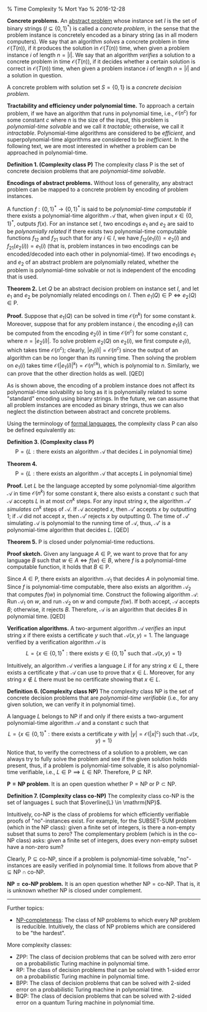 % Time Complexity
% Mort Yao
% 2016-12-28

**Concrete problems.** An [abstract problem](/comp/decidability) whose instance set $I$ is the set of binary strings ($I \subseteq \{0,1\}^*$) is called a *concrete problem*, in the sense that the problem instance is concretely encoded as a binary string (as in all modern computers). We say that an algorithm *solves* a concrete problem in time $\mathcal{O}(T(n))$, if it produces the solution in $\mathcal{O}(T(n))$ time, when given a problem instance $i$ of length $n=|i|$. We say that an algorithm *verifies* a solution to a concrete problem in time $\mathcal{O}(T(n))$, if it decides whether a certain solution is correct in $\mathcal{O}(T(n))$ time, when given a problem instance $i$ of length $n=|i|$ and a solution in question.

A concrete problem with solution set $S=\{0,1\}$ is a *concrete decision problem*.

**Tractability and efficiency under polynomial time.** To approach a certain problem, if we have an algorithm that runs in polynomial time, i.e., $\mathcal{O}(n^c)$ for some constant $c$ where $n$ is the size of the input, this problem is *polynomial-time solvable* and we call it *tractable*; otherwise, we call it *intractable*. Polynomial-time algorithms are considered to be *efficient*, and superpolynomial-time algorithms are considered to be *inefficient*. In the following text, we are most interested in whether a problem can be approached in polynomial-time.

**Definition 1. (Complexity class $\mathrm{P}$)**
The complexity class $\mathrm{P}$ is the set of concrete decision problems that are *polynomial-time solvable*.

**Encodings of abstract problems.** Without loss of generality, any abstract problem can be mapped to a concrete problem by encoding of problem instances.

A function $f: \{0,1\}^* \to \{0,1\}^*$ is said to be *polynomial-time computable* if there exists a polynomial-time algorithm $\mathcal{A}$ that, when given input $x \in \{0,1\}^*$, outputs $f(x)$. For an instance set $I$, two encodings $e_1$ and $e_2$ are said to be *polynomially related* if there exists two polynomial-time computable functions $f_{12}$ and $f_{21}$ such that for any $i \in I$, we have $f_{12}(e_1(i))=e_2(i)$ and $f_{21}(e_2(i))=e_1(i)$ (that is, problem instances in two encodings can be encoded/decoded into each other in polynomial-time). If two encodings $e_1$ and $e_2$ of an abstract problem are polynomially related, whether the problem is polynomial-time solvable or not is independent of the encoding that is used.

**Theorem 2.** Let $Q$ be an abstract decision problem on instance set $I$, and let $e_1$ and $e_2$ be polynomially related encodings on $I$. Then $e_1(Q) \in \mathrm{P} \iff e_2(Q) \in \mathrm{P}$.

**Proof.** Suppose that $e_1(Q)$ can be solved in time $\mathcal{O}(n^k)$ for some constant $k$. Moreover, suppose that for any problem instance $i$, the encoding $e_1(i)$ can be computed from the encoding $e_2(i)$ in time $\mathcal{O}(n^c)$ for some constant $c$, where $n=|e_2(i)|$. To solve problem $e_2(Q)$ on $e_2(i)$, we first compute $e_1(i)$, which takes time $\mathcal{O}(n^c)$; clearly, $|e_1(i)| = \mathcal{O}(n^c)$ since the output of an algorithm can be no longer than its running time. Then solving the problem on $e_1(i)$ takes time $\mathcal{O}(|e_1(i)|^k) = \mathcal{O}(n^{ck})$, which is polynomial to $n$. Similarly, we can prove that the other direction holds as well. [QED]

As is shown above, the encoding of a problem instance does not affect its polynomial-time solvability so long as it is polynomially related to some "standard" encoding using binary strings. In the future, we can assume that all problem instances are encoded as binary strings, thus we can also neglect the distinction between abstract and concrete problems.

Using the terminology of [formal languages](/comp/language/), the complexity class $\mathrm{P}$ can also be defined equivalently as:

**Definition 3. (Complexity class $\mathrm{P}$)**
$$\mathrm{P} = \{L : \textrm{there exists an algorithm }\mathcal{A}\textrm{ that decides }L\textrm{ in polynomial time}\}$$

**Theorem 4.**
$$\mathrm{P} = \{L : \textrm{there exists an algorithm }\mathcal{A}\textrm{ that accepts }L\textrm{ in polynomial time}\}$$

**Proof.** Let $L$ be the language accepted by some polynomial-time algorithm $\mathcal{A}$ in time $\mathcal{O}(n^k)$ for some constant $k$, there also exists a constant $c$ such that $\mathcal{A}$ accepts $L$ in at most $cn^k$ steps. For any input string $x$, the algorithm $\mathcal{A}'$ *simulates* $cn^k$ steps of $\mathcal{A}$. If $\mathcal{A}$ accepted $x$, then $\mathcal{A}'$ accepts $x$ by outputting $1$; if $\mathcal{A}$ did not accept $x$, then $\mathcal{A}'$ rejects $x$ by outputting $0$. The time of $\mathcal{A}'$ simulating $\mathcal{A}$ is polynomial to the running time of $\mathcal{A}$, thus, $\mathcal{A}'$ is a polynomial-time algorithm that decides $L$. [QED]

**Theorem 5.**
$\mathrm{P}$ is closed under polynomial-time reductions.

**Proof sketch.** Given any language $A \in \mathrm{P}$, we want to prove that for any language $B$ such that $w \in A \Leftrightarrow f(w) \in B$, where $f$ is a polynomial-time computable function, it holds that $B \in \mathrm{P}$.

Since $A \in \mathrm{P}$, there exists an algorithm $\mathcal{A}_1$ that decides $A$ in polynomial time. Since $f$ is polynomial-time computable, there also exists an algorithm $\mathcal{A}_2$ that computes $f(w)$ in polynomial time. Construct the following algorithm $\mathcal{A}$: Run $\mathcal{A}_1$ on $w$, and run $\mathcal{A}_2$ on $w$ and compute $f(w)$. If both accept, $\mathcal{A}$ accepts $B$; otherwise, it rejects $B$. Therefore, $\mathcal{A}$ is an algorithm that decides $B$ in polynomial time. [QED]

**Verification algorithms.** A two-argument algorithm $\mathcal{A}$ *verifies* an input string $x$ if there exists a certificate $y$ such that $\mathcal{A}(x,y)=1$. The language verified by a verification algorithm $\mathcal{A}$ is
$$L = \{x \in \{0,1\}^* : \textrm{there exists } y \in \{0,1\}^* \textrm{ such that } \mathcal{A}(x,y) = 1\}$$

Intuitively, an algorithm $\mathcal{A}$ verifies a language $L$ if for any string $x \in L$, there exists a certificate $y$ that $\mathcal{A}$ can use to prove that $x \in L$. Moreover, for any string $x \not\in L$ there must be no certificate showing that $x \in L$.

**Definition 6. (Complexity class $\mathrm{NP}$)** The complexity class $\mathrm{NP}$ is the set of concrete decision problems that are *polynomial-time verifiable* (i.e., for any given solution, we can verify it in polynomial time).

A language $L$ belongs to $\mathrm{NP}$ if and only if there exists a two-argument polynomial-time algorithm $\mathcal{A}$ and a constant $c$ such that
$$L = \{x \in \{0,1\}^* : \textrm{there exists a certificate } y \textrm{ with } |y| = \mathcal{O}(|x|^c) \textrm{ such that } \mathcal{A}(x,y) = 1\}$$

Notice that, to verify the correctness of a solution to a problem, we can always try to fully solve the problem and see if the given solution holds present, thus, if a problem is polynomial-time solvable, it is also polynomial-time verifiable, i.e., $L \in \mathrm{P} \implies L \in \mathrm{NP}$. Therefore, $\mathrm{P} \subseteq \mathrm{NP}$.

**$\mathrm{P}=\mathrm{NP}$ problem**. It is an open question whether $\mathrm{P}=\mathrm{NP}$ or $\mathrm{P} \subset \mathrm{NP}$.

**Definition 7. (Complexity class $\textrm{co-NP}$)** The complexity class $\textrm{co-NP}$ is the set of languages $L$ such that $\overline{L} \in \mathrm{NP}$.

Intuitively, $\textrm{co-NP}$ is the class of problems for which efficiently verifiable proofs of "no"-instances exist. For example, for the SUBSET-SUM problem (which in the $\mathrm{NP}$ class): given a finite set of integers, is there a non-empty subset that sums to zero? The complementary problem (which is in the $\textrm{co-NP}$ class) asks: given a finite set of integers, does every non-empty subset have a non-zero sum?

Clearly, $\mathrm{P} \subseteq \textrm{co-NP}$, since if a problem is polynomial-time solvable, "no"-instances are easily verified in polynomial time. It follows from above that $\mathrm{P} \subseteq \mathrm{NP} \cap \textrm{co-NP}$.

**$\mathrm{NP}=\textrm{co-NP}$ problem.** It is an open question whether $\mathrm{NP}=\textrm{co-NP}$. That is, it is unknown whether $\mathrm{NP}$ is closed under complement.

---

Further topics:

* [NP-completeness](npc): The class of $\mathrm{NP}$ problems to which every $\mathrm{NP}$ problem is reducible. Intuitively, the class of NP problems which are considered to be "the hardest".

More complexity classes:

* $\mathrm{ZPP}$: The class of decision problems that can be solved with zero error on a probabilistic Turing machine in polynomial time.
* $\mathrm{RP}$: The class of decision problems that can be solved with 1-sided error on a probabilistic Turing machine in polynomial time.
* $\mathrm{BPP}$: The class of decision problems that can be solved with 2-sided error on a probabilistic Turing machine in polynomial time.
* $\mathrm{BQP}$: The class of decision problems that can be solved with 2-sided error on a quantum Turing machine in polynomial time.
